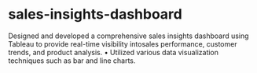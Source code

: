# sales-insights-dashboard
Designed and developed a comprehensive sales insights dashboard using Tableau to provide real-time visibility intosales performance, customer trends, and product analysis. • Utilized various data visualization techniques such as bar and line charts.
